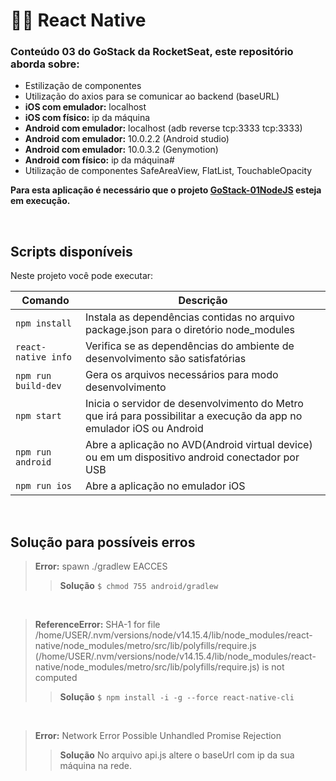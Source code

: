 # 🐱‍👓 React Native

### Conteúdo 03 do GoStack da RocketSeat, este repositório aborda sobre:

- Estilização de componentes
- Utilização do axios para se comunicar ao backend (baseURL)
- **iOS com emulador:** localhost
- **iOS com físico:** ip da máquina
- **Android com emulador:** localhost (adb reverse tcp:3333 tcp:3333)
- **Android com emulador:** 10.0.2.2 (Android studio)
- **Android com emulador:** 10.0.3.2 (Genymotion)
- **Android com físico:** ip da máquina#
- Utilização de componentes SafeAreaView, FlatList, TouchableOpacity

**Para esta aplicação é necessário que o projeto [GoStack-01NodeJS](https://github.com/iandark/GoStack-01NodeJS) esteja em execução.**

<br>

## Scripts disponíveis

Neste projeto você pode executar:

| Comando | Descrição |
| ------  | ------ |
| `npm install` | Instala as dependências contidas no arquivo package.json para o diretório node_modules |
| `react-native info` | Verifica se as dependências do ambiente de desenvolvimento são satisfatórias |
| `npm run build-dev` | Gera os arquivos necessários para modo desenvolvimento |
| `npm start` | Inicia o servidor de desenvolvimento do Metro que irá para possibilitar a execução da app no emulador iOS ou Android  |
| `npm run android` | Abre a aplicação no AVD(Android virtual device) ou em um dispositivo android conectador por USB |
| `npm run ios` | Abre a aplicação no emulador iOS |

<br>

## Solução para possíveis erros
> **Error:** spawn ./gradlew EACCES
>> **Solução**
>> `$ chmod 755 android/gradlew`

<br>

> **ReferenceError:** SHA-1 for file /home/USER/.nvm/versions/node/v14.15.4/lib/node_modules/react-native/node_modules/metro/src/lib/polyfills/require.js (/home/USER/.nvm/versions/node/v14.15.4/lib/node_modules/react-native/node_modules/metro/src/lib/polyfills/require.js) is not computed
>> **Solução**
>> `$ npm install -i -g --force react-native-cli`

<br>

> **Error:** Network Error
> Possible Unhandled Promise Rejection
>> **Solução**
>> No arquivo api.js altere o baseUrl com ip da sua máquina na rede.
